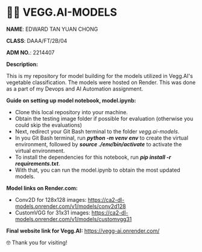 # 🥬🤖 VEGG.AI-MODELS

<b>NAME</b>: EDWARD TAN YUAN CHONG

<b>CLASS</b>: DAAA/FT/2B/04

<b>ADM NO.</b>: 2214407

<b>Description:</b>

This is my repository for model building for the models utilized in Vegg.AI's vegetable classification. The models were hosted on Render. This was done as a part of my Devops and AI Automation assignment.

<b>Guide on setting up model notebook, model.ipynb:</b>
- Clone this local repository into your machine.
- Obtain the testing image folder if possible for evaluation (otherwise you could skip the evaluations)
- Next, redirect your Git Bash terminal to the folder <i>vegg.ai-models</i>.
- In you Git Bash terminal, run <i><b>python -m venv env</b></i> to create the virtual environment, followed by <i><b>source ./env/bin/activate</b></i> to activate the virtual environment.
- To install the dependencies for this notebook, run <i><b>pip install -r requirements.txt</b></i>.
- With that, you can run the model.ipynb to obtain the most updated models.

<b>Model links on Render.com:</b>
- Conv2D for 128x128 images: https://ca2-dl-models.onrender.com/v1/models/conv2d128
- CustomVGG for 31x31 images: https://ca2-dl-models.onrender.com/v1/models/customvgg31

<b>Final website link for Vegg.AI:</b> https://vegg-ai.onrender.com/

🤓 Thank you for visiting!
